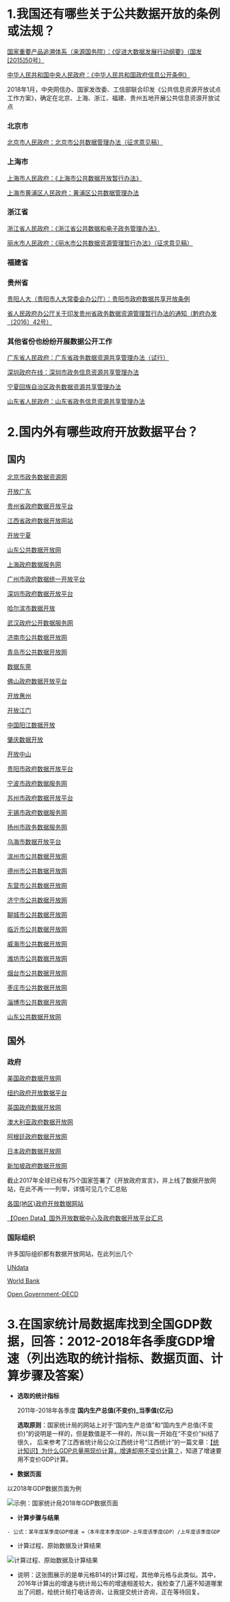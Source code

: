 # 1.我国还有哪些关于公共数据开放的条例或法规？

[国家重要产品追溯体系（来源国务院）：《促进大数据发展行动纲要》（国发[2015]50号）](http://www.zyczs.gov.cn/html/xzfg/2018/9/1536891571437.html)


[中华人民共和国中央人民政府：《中华人民共和国政府信息公开条例》](http://www.gov.cn/zhengce/content/2019-04/15/content_5382991.htm)

2018年1月，中央网信办、国家发改委、工信部联合印发《公共信息资源开放试点工作方案》，确定在北京、上海、浙江、福建、贵州五地开展公共信息资源开放试点

### 北京市

[北京市人民政府：北京市公共数据管理办法（征求意见稿）](http://www.beijing.gov.cn/zfxxgk/110069/zwdt53/2019-04/26/content_b3f43884b1d9493b9348c086b614ee74.shtml)

### 上海市

[上海市人民政府：《上海市公共数据开放暂行办法》](http://www.shanghai.gov.cn/nw2/nw2314/nw2319/nw12344/u26aw62638.html)

[上海市黄浦区人民政府：黄浦区公共数据管理办法](https://www.shhuangpu.gov.cn/zw/009002/009002030/009002030004/009002030004001/20190725/9d43dfae-46a5-4e0a-a0a8-1164c75d24ba.html)

### 浙江省

[浙江省人民政府：《浙江省公共数据和电子政务管理办法》](http://www.zhejiang.gov.cn/art/2018/2/1/art_14539_296254.html)

[丽水市人民政府：《丽水市公共数据资源管理暂行办法》（征求意见稿）](http://www.lishui.gov.cn/zfzx/tzgg/201908/t20190815_3892257.html)

### 福建省



### 贵州省

[贵阳人大（贵阳市人大常委会办公厅）：贵阳市政府数据共享开放条例](https://www.gysrd.gov.cn/News_show.aspx?xid=146&lmid=147&nid=7081)

[省人民政府办公厅关于印发贵州省政务数据资源管理暂行办法的通知（黔府办发〔2016〕42号）](http://www.zunyi.gov.cn/sy/szfgzhzc/qfbf/201710/t20171024_619275.html)

### 其他省份也纷纷开展数据公开工作

[广东省人民政府：广东省政务数据资源共享管理办法（试行）](http://www.gd.gov.cn/zwgk/wjk/qbwj/yfb/content/post_165211.html)

[深圳政府在线：深圳市政务信息资源共享管理办法](http://www.sz.gov.cn/zfgb/2015/gb942/201511/t20151117_3357665.htm)

[宁夏回族自治区政务数据资源共享管理办法](http://www.nx.gov.cn/zwgk/qzfwj/201809/t20180925_1074556.html)

[山东省人民政府：山东省政务信息资源共享管理办法](http://www.shandong.gov.cn/art/2015/2/6/art_2259_26124.html)


# 2.国内外有哪些政府开放数据平台？

## 国内

[北京市政务数据资源网](www.bjdata.gov.cn)

[开放广东](http://gddata.gd.gov.cn/)

[贵州省政府数据开放平台](http://data.guizhou.gov.cn/)

[江西省政府数据开放网站](http://data.jiangxi.gov.cn/)

[开放宁夏](http://ningxiadata.gov.cn/odweb/)

[山东公共数据开放网](http://data.sd.gov.cn/)

[上海政府数据服务网](http://data.sh.gov.cn/home!toHomePage.action)

[广州市政府数据统一开放平台](http://data.gz.gov.cn/)

[深圳市政府数据开放平台](https://opendata.sz.gov.cn/)

[哈尔滨市数据开放](http://data.harbin.gov.cn/)

[武汉政府公开数据服务网](http://www.wuhandata.gov.cn/whData/index.html)

[济南市公共数据开放网](http://data.jinan.gov.cn/)

[青岛市公共数据开放网](http://data.qingdao.gov.cn/)

[数据东莞](http://dataopen.dg.gov.cn/dataopen/)

[佛山政府数据开放平台](http://www.foshan-data.cn/)

[开放惠州](http://data.huizhou.gov.cn/)

[开放江门](http://data.jiangmen.gov.cn/)

[中国阳江数据开放](http://www.yangjiang.gov.cn/sjkf/)

[肇庆数据开放](http://www.zhaoqing.gov.cn/sjkf/)

[开放中山](http://zsdata.zs.gov.cn/web/index)

[贵阳市政府数据开放平台](http://www.gyopendata.gov.cn/city/index.htm)

[宁波市政府数据服务网](http://www.datanb.gov.cn/)

[苏州市政府数据开放平台](http://www.suzhou.gov.cn/OpenResourceWeb/home)

[无锡市政府数据服务网](http://gxj.wuxi.gov.cn/zfxxgk/sjkf/index.shtml)

[扬州市政务数据服务网](http://data.yangzhou.gov.cn/)

[乌海市数据开放平台](http://www.wuhai.gov.cn/wuhai/zwgk/sjkf/index.html)

[滨州市公共数据开放网](http://bzdata.sd.gov.cn/)

[德州市公共数据开放网](http://dzdata.sd.gov.cn/)

[东营市公共数据开放网](http://dydata.sd.gov.cn/)

[济宁市公共数据开放网](http://jindata.sd.gov.cn/)

[聊城市公共数据开放网](http://lcdata.sd.gov.cn/)

[临沂市公共数据开放网](http://lydata.sd.gov.cn/)

[威海市公共数据开放网](http://whdata.sd.gov.cn/)

[潍坊市公共数据开放网](http://wfdata.sd.gov.cn/)

[烟台市公共数据开放网](http://ytdata.sd.gov.cn/)

[枣庄市公共数据开放网](http://www.zzdata.gov.cn/)

[淄博市公共数据开放网](http://zbdata.sd.gov.cn/)

[山东公共数据开放网](http://data.sd.gov.cn/)


## 国外

### 政府

[美国政府数据开放网](https://www.data.gov/)

[纽约政府开放数据平台](https://opendata.cityofnewyork.us/)

[英国政府数据开放网](https://data.gov.uk/)

[澳大利亚政府数据开放网](https://data.gov.au/)

[阿根廷政府数据开放网](	http://www.datos.gob.ar/)

[日本政府数据开放网](https://www.data.go.jp/)

[新加坡政府数据开放网](https://data.gov.sg/)

截止2017年全球已经有75个国家签署了《开放政府宣言》，并上线了数据开放网站，在此不再一一列举，详情可见几个汇总贴

[各国(地区)政府开放数据网站](http://ju.outofmemory.cn/entry/337957)

[【Open Data】国外开放数据中心及政府数据开放平台汇总](http://www.tanmer.com/blog/537)

### 国际组织

许多国际组织都有数据开放网站，在此列出几个

[UNdata](http://data.un.org/)

[World Bank](https://data.worldbank.org/)

[Open Government-OECD](http://www.oecd.org/gov/open-government.htm)


# 3.在国家统计局数据库找到全国GDP数据，回答：2012-2018年各季度GDP增速（列出选取的统计指标、数据页面、计算步骤及答案）

- **选取的统计指标**

   2011年-2018年各季度 **国内生产总值(不变价)_当季值(亿元)**
   
   **选取原则**：国家统计局的网站上对于“国内生产总值”和“国内生产总值(不变价)”的说明是一样的，但是数值是不一样的，所以我一开始在“不变价”纠结了很久，    后来参考了江西省统计局公众江西统计号“江西统计”的一篇文章：[【统计知识】为什么GDP总量用现价计算，增速却用不变价计算？](https://mp.weixin.qq.com/s/Amt8sEFSxmWxG7RFd5TTHw)，知道了增速要用不变价GDP计算。
   
- **数据页面**

以2018年GDP数据页面为例

![示例：国家统计局2018年GDP数据页面](https://github.com/starlee1998/homework/blob/master/1570517577(1).png)

- **计算步骤与结果**

```
- 公式：某年度某季度GDP增速 =（本年度本季度GDP-上年度该季度GDP）/上年度该季度GDP
```

- 计算过程、原始数据及计算结果

![计算过程、原始数据及计算结果](https://github.com/starlee1998/homework/blob/master/%E8%AE%A1%E7%AE%97%E8%BF%87%E7%A8%8B%E7%A4%BA%E4%BE%8B.png)

- 说明：这张图展示的是单元格B14的计算过程，其他单元格与此类似。其中，2016年计算出的增速与统计局公布的增速相差较大，我检查了几遍不知道哪里出了问题，给统计局打电话咨询，让我提交统计咨询，正在等待回复。

  
